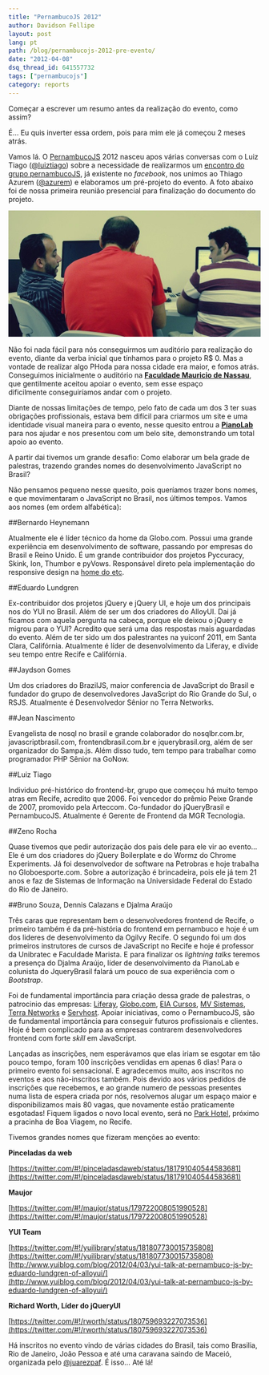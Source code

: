 ```yaml
---
title: "PernambucoJS 2012"
author: Davidson Fellipe
layout: post
lang: pt
path: /blog/pernambucojs-2012-pre-evento/
date: "2012-04-08"
dsq_thread_id: 641557732
tags: ["pernambucojs"]
category: reports
---
```


Começar a escrever um resumo antes da realização do evento, como assim?

É… Eu quis inverter essa ordem, pois para mim ele já começou 2 meses atrás.

Vamos lá. O [PernambucoJS][1] 2012 nasceu apos várias conversas com o Luiz Tiago ([@luiztiago][2]) sobre a necessidade de realizarmos um [encontro do grupo pernambucoJS][3], já existente no _facebook_, nos unimos ao Thiago Azurem ([@azurem][4]) e elaboramos um pré-projeto do evento. A foto abaixo foi de nossa primeira reunião presencial para finalização do documento do projeto.

[1]: https://pernambucojs.com
[2]: https://twitter.com/luiztiago
[3]: https://www.facebook.com/groups/pernambucojs/
[4]: https://twitter.com/azurem

![](./pejs.jpg)

Não foi nada fácil para nós conseguirmos um auditório para realização do evento, diante da verba inicial que tínhamos para o projeto R\$ 0. Mas a vontade de realizar algo PHoda para nossa cidade era maior, e fomos atrás. Conseguimos inicialmente o auditório na **[Faculdade Mauricio de Nassau][6]**, que gentilmente aceitou apoiar o evento, sem esse espaço dificilmente conseguiríamos andar com o projeto.

[6]: http://www.mauriciodenassau.edu.br/

Diante de nossas limitações de tempo, pelo fato de cada um dos 3 ter suas obrigações profissionais, estava bem difícil para criarmos um site e uma identidade visual maneira para o evento, nesse quesito entrou a **[PianoLab][7]** para nos ajudar e nos presentou com um belo site, demonstrando um total apoio ao evento.

[7]: http://www.pianolab.com.br

A partir dai tivemos um grande desafio: Como elaborar um bela grade de palestras, trazendo grandes nomes do desenvolvimento JavaScript no Brasil?

Não pensamos pequeno nesse quesito, pois queríamos trazer bons nomes, e que movimentaram o JavaScript no Brasil, nos últimos tempos. Vamos aos nomes (em ordem alfabética):

##Bernardo Heynemann

Atualmente ele é líder técnico da home da Globo.com. Possui uma grande experiência em desenvolvimento de software, passando por empresas do Brasil e Reino Unido. É um grande contribuidor dos projetos Pyccuracy, Skink, Ion, Thumbor e pyVows. Responsável direto pela implementação do responsive design na [home do etc][8].

[8]: http://etc.globo.com

##Eduardo Lundgren

Ex-contribuidor dos projetos jQuery e jQuery UI, e hoje um dos principais nos do YUI no Brasil. Além de ser um dos criadores do AlloyUI. Dai já ficamos com aquela pergunta na cabeça, porque ele deixou o jQuery e migrou para o YUI? Acredito que será uma das respostas mais aguardadas do evento. Além de ter sido um dos palestrantes na yuiconf 2011, em Santa Clara, Califórnia. Atualmente é líder de desenvolvimento da Liferay, e divide seu tempo entre Recife e Califórnia.

##Jaydson Gomes

Um dos criadores do BrazilJS, maior conferencia de JavaScript do Brasil e fundador do grupo de desenvolvedores JavaScript do Rio Grande do Sul, o RSJS. Atualmente é Desenvolvedor Sênior no Terra Networks.

##Jean Nascimento

Evangelista de nosql no brasil e grande colaborador do nosqlbr.com.br, javascriptbrasil.com, frontendbrasil.com.br e jquerybrasil.org, além de ser organizador do Sampa.js. Além disso tudo, tem tempo para trabalhar como programador PHP Sênior na GoNow.

##Luiz Tiago

Individuo pré-histórico do frontend-br, grupo que começou há muito tempo atras em Recife, acredito que 2006. Foi vencedor do prêmio Peixe Grande de 2007, promovido pela Arteccom. Co-fundador do jQueryBrasil e PernambucoJS. Atualmente é Gerente de Frontend da MGR Tecnologia.

##Zeno Rocha

Quase tivemos que pedir autorização dos pais dele para ele vir ao evento… Ele é um dos criadores do jQuery Boilerplate e do Wormz do Chrome Experiments. Já foi desenvolvedor de software na Petrobras e hoje trabalha no Globoesporte.com. Sobre a autorização é brincadeira, pois ele já tem 21 anos e faz de Sistemas de Informação na Universidade Federal do Estado do Rio de Janeiro.

##Bruno Souza, Dennis Calazans e Djalma Araújo

Três caras que representam bem o desenvolvedores frontend de Recife, o primeiro também é da pré-história do frontend em pernambuco e hoje é um dos lideres de desenvolvimento da Ogilvy Recife. O segundo foi um dos primeiros instrutores de cursos de JavaScript no Recife e hoje é professor da Unibratec e Faculdade Marista. E para finalizar os _lightning talks_ teremos a presença do Djalma Araújo, líder de desenvolvimento da PianoLab e colunista do JqueryBrasil falará um pouco de sua experiência com o _Bootstrap_.

Foi de fundamental importância para criação dessa grade de palestras, o patrocinio das empresas: [Liferay][9], [Globo.com][10], [EIA Cursos][11], [MV Sistemas][12], [Terra Networks][13] e [Servhost][14]. Apoiar iniciativas, como o PernambucoJS, são de fundamental importância para conseguir futuros profissionais e clientes. Hoje é bem complicado para as empresas contrarem desenvolvedores frontend com forte *skill* em JavaScript.

[9]: http://www.liferay.com/
[10]: http://www.globo.com/
[11]: http://curso.eia.com.br/javascript.php
[12]: http://www.mv.com.br/mv/
[13]: http://www.terra.com.br/portal/
[14]: http://servhost.com.br/novo/

Lançadas as inscrições, nem esperávamos que elas iriam se esgotar em tão pouco tempo, foram 100 inscrições vendidas em apenas 6 dias! Para o primeiro evento foi sensacional. E agradecemos muito, aos inscritos no eventos e aos não-inscritos também. Pois devido aos vários pedidos de inscrições que recebemos, e ao grande numero de pessoas presentes numa lista de espera criada por nós, resolvemos alugar um espaço maior e disponibilizamos mais 80 vagas, que novamente estão praticamente esgotadas! Fiquem ligados o novo local evento, será no [Park Hotel][15], próximo a pracinha de Boa Viagem, no Recife.

[15]: http://www.park.com.br/

Tivemos grandes nomes que fizeram menções ao evento:

**Pinceladas da web**

[https://twitter.com/#!/pinceladasdaweb/status/181791040544583681](https://twitter.com/#!/pinceladasdaweb/status/181791040544583681)

**Maujor**

[https://twitter.com/#!/maujor/status/179722008051990528](https://twitter.com/#!/maujor/status/179722008051990528)

**YUI Team**

[https://twitter.com/#!/yuilibrary/status/181807730015735808](https://twitter.com/#!/yuilibrary/status/181807730015735808)
[http://www.yuiblog.com/blog/2012/04/03/yui-talk-at-pernambuco-js-by-eduardo-lundgren-of-alloyui/](http://www.yuiblog.com/blog/2012/04/03/yui-talk-at-pernambuco-js-by-eduardo-lundgren-of-alloyui/)

**Richard Worth, Líder do jQueryUI**

[https://twitter.com/#!/rworth/status/180759693227073536](https://twitter.com/#!/rworth/status/180759693227073536)

Há inscritos no evento vindo de várias cidades do Brasil, tais como Brasilia, Rio de Janeiro, João Pessoa e até uma caravana saindo de Maceió, organizada pelo [@juarezpaf][16]. É isso… Até lá!

[16]: https://twitter.com/#!/juarezpaf
